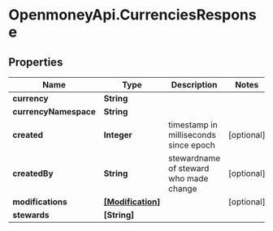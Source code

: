 # OpenmoneyApi.CurrenciesResponse

## Properties
Name | Type | Description | Notes
------------ | ------------- | ------------- | -------------
**currency** | **String** |  | 
**currencyNamespace** | **String** |  | 
**created** | **Integer** | timestamp in milliseconds since epoch | [optional] 
**createdBy** | **String** | stewardname of steward who made change | [optional] 
**modifications** | [**[Modification]**](Modification.md) |  | [optional] 
**stewards** | **[String]** |  | 


